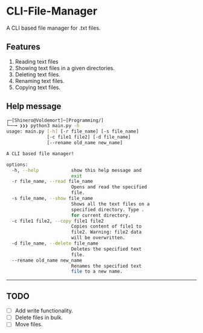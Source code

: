 # CLI-File-Manager

A CLI based file manager for .txt files.                
## Features

1. Reading text files
1. Showing text files in a given directories.
1. Deleting text files.
1. Renaming text files.
1. Copying text files.

## Help message

```bash
┌─[Shinero@Voldemort]─[Programming/]
└──╼ ❯❯❯ python3 main.py -h
usage: main.py [-h] [-r file_name] [-s file_name]
               [-c file1 file2] [-d file_name]     
               [--rename old_name new_name]

A CLI based file manager!

options:
  -h, --help            show this help message and
                        exit   
  -r file_name, --read file_name
                        Opens and read the specified
                        file.
  -s file_name, --show file_name
                        Shows all the text files on a
                        specified directory. Type .
                        for current directory.
  -c file1 file2, --copy file1 file2
                        Copies content of file1 to
                        file2. Warning: file2 data
                        will be overwritten.
  -d file_name, --delete file_name
                        Deletes the specified text
                        file.
  --rename old_name new_name
                        Renames the specified text
                        file to a new name.
```

---

## TODO

- [ ] Add write functionality.
- [ ] Delete files in bulk.
- [ ] Move files.
